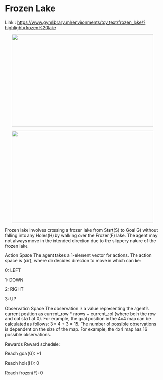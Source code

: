 # Frozen Lake
Link : https://www.gymlibrary.ml/environments/toy_text/frozen_lake/?highlight=frozen%20lake
<p align="center">
  <img width="460" height="300" src="https://user-images.githubusercontent.com/58303643/173411638-d7db0149-0e2e-445c-94bd-6ebf334dc975.gif">
</p>
<p align="center">
  <img width="460" height="300" src="https://user-images.githubusercontent.com/58303643/173411744-2476d6c8-c2a0-407c-a4fc-75628fe14c3a.png">
</p>



Frozen lake involves crossing a frozen lake from Start(S) to Goal(G) without falling into any Holes(H) by walking over the Frozen(F) lake. The agent may not always move in the intended direction due to the slippery nature of the frozen lake.

Action Space
The agent takes a 1-element vector for actions. The action space is (dir), where dir decides direction to move in which can be:

0: LEFT

1: DOWN

2: RIGHT

3: UP

Observation Space
The observation is a value representing the agent’s current position as current_row * nrows + current_col (where both the row and col start at 0). For example, the goal position in the 4x4 map can be calculated as follows: 3 * 4 + 3 = 15. The number of possible observations is dependent on the size of the map. For example, the 4x4 map has 16 possible observations.

Rewards
Reward schedule:

Reach goal(G): +1

Reach hole(H): 0

Reach frozen(F): 0
